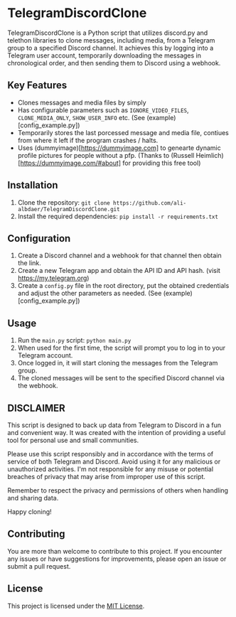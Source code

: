 # TelegramDiscordClone

TelegramDiscordClone is a Python script that utilizes discord.py and telethon libraries to clone messages, including media, from a Telegram group to a specified Discord channel. It achieves this by logging into a Telegram user account, temporarily downloading the messages in chronological order, and then sending them to Discord using a webhook.

## Key Features

- Clones messages and media files by simply
- Has configurable parameters such as `IGNORE_VIDEO_FILES`, `CLONE_MEDIA_ONLY`, `SHOW_USER_INFO` etc. (See (example)[config_example.py])
- Temporarily stores the last porcessed message and media file, contiues from where it left if the program crashes / halts.
- Uses (dummyimage)[https://dummyimage.com] to genearte dynamic profile pictures for people without a pfp. (Thanks to (Russell Heimlich)[https://dummyimage.com/#about] for providing this free tool)


## Installation

1. Clone the repository: `git clone https://github.com/ali-albdaer/TelegramDiscordClone.git`
2. Install the required dependencies: `pip install -r requirements.txt`

## Configuration

1. Create a Discord channel and a webhook for that channel then obtain the link.
2. Create a new Telegram app and obtain the API ID and API hash. (visit https://my.telegram.org)
3. Create a `config.py` file in the root directory, put the obtained credentials and adjust the other parameters as needed. (See (example)[config_example.py])

## Usage

1. Run the `main.py` script: `python main.py`
2. When used for the first time, the script will prompt you to log in to your Telegram account.
3. Once logged in, it will start cloning the messages from the Telegram group.
4. The cloned messages will be sent to the specified Discord channel via the webhook.

## DISCLAIMER

This script is designed to back up data from Telegram to Discord in a fun and convenient way. 
It was created with the intention of providing a useful tool for personal use and small communities.

Please use this script responsibly and in accordance with the terms of service of both Telegram and Discord.
Avoid using it for any malicious or unauthorized activities. I'm not responsible for any misuse
or potential breaches of privacy that may arise from improper use of this script.

Remember to respect the privacy and permissions of others when handling and sharing data.

Happy cloning!

## Contributing

You are more than welcome to contribute to this project. If you encounter any issues or have suggestions for improvements, please open an issue or submit a pull request.

## License

This project is licensed under the [MIT License](LICENSE).
